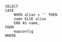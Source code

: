 







```mysql
SELECT
CASE
	WHEN alias = '' THEN
	name ELSE alias 
	END AS name,
FROM
	mapconfig 
WHERE
```

